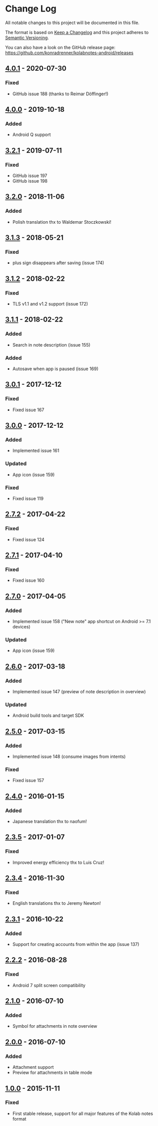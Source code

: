 # Change Log
All notable changes to this project will be documented in this file.

The format is based on [Keep a Changelog](http://keepachangelog.com/) 
and this project adheres to [Semantic Versioning](http://semver.org/).

You can also have a look on the GitHub release page: https://github.com/konradrenner/kolabnotes-android/releases

## [4.0.1] - 2020-07-30
### Fixed
- GitHub issue 188 (thanks to Reimar Döffinger!)

## [4.0.0] - 2019-10-18
### Added
- Android Q support

## [3.2.1] - 2019-07-11
### Fixed
- GitHub issue 197
- GitHub issue 198

## [3.2.0] - 2018-11-06
### Added
- Polish translation thx to Waldemar Stoczkowski!

## [3.1.3] - 2018-05-21
### Fixed
- plus sign disappears after saving (issue 174)

## [3.1.2] - 2018-02-22
### Fixed
- TLS v1.1 and v1.2 support (issue 172)

## [3.1.1] - 2018-02-22
### Added
- Search in note description (issue 155)
### Added
- Autosave when app is paused (issue 169)

## [3.0.1] - 2017-12-12
### Fixed
- Fixed issue 167

## [3.0.0] - 2017-12-12
### Added
- Implemented issue 161
### Updated
- App icon (issue 159)
### Fixed
- Fixed issue 119

## [2.7.2] - 2017-04-22
### Fixed
- Fixed issue 124

## [2.7.1] - 2017-04-10
### Fixed
- Fixed issue 160

## [2.7.0] - 2017-04-05
### Added
- Implemented issue 158 ("New note" app shortcut on Android >= 7.1 devices)
### Updated
- App icon (issue 159)

## [2.6.0] - 2017-03-18
### Added
- Implemented issue 147 (preview of note description in overview)
### Updated
- Android build tools and target SDK

## [2.5.0] - 2017-03-15
### Added
- Implemented issue 148 (consume images from intents)
### Fixed
- Fixed issue 157

## [2.4.0] - 2016-01-15
### Added
- Japanese translation thx to naofum!

## [2.3.5] - 2017-01-07
### Fixed
- Improved energy efficiency thx to Luis Cruz!

## [2.3.4] - 2016-11-30
### Fixed
- English translations thx to Jeremy Newton!

## [2.3.1] - 2016-10-22
### Added
- Support for creating accounts from within the app (issue 137)

## [2.2.2] - 2016-08-28
### Fixed
- Android 7 split screen compatibility

## [2.1.0] - 2016-07-10
### Added
- Symbol for attachments in note overview

## [2.0.0] - 2016-07-10
### Added
- Attachment support
- Preview for attachments in table mode

## [1.0.0] - 2015-11-11
### Fixed
- First stable release, support for all major features of the Kolab notes format

[Unreleased]: https://github.com/konradrenner/kolabnotes-android/compare/4.0.1...HEAD
[4.0.1]: https://github.com/konradrenner/kolabnotes-android/compare/3.2.1...4.0.1
[4.0.0]: https://github.com/konradrenner/kolabnotes-android/compare/3.2.1...4.0.0
[3.2.1]: https://github.com/konradrenner/kolabnotes-android/compare/3.2.0...3.2.1
[3.2.0]: https://github.com/konradrenner/kolabnotes-android/compare/3.1.3...3.2.0
[3.1.3]: https://github.com/konradrenner/kolabnotes-android/compare/3.1.2...3.1.3
[3.1.2]: https://github.com/konradrenner/kolabnotes-android/compare/3.1.1...3.1.2
[3.1.1]: https://github.com/konradrenner/kolabnotes-android/compare/3.0.1...3.1.1
[3.0.1]: https://github.com/konradrenner/kolabnotes-android/compare/3.0.0...3.0.1
[3.0.0]: https://github.com/konradrenner/kolabnotes-android/compare/2.7.2...3.0.0
[2.7.2]: https://github.com/konradrenner/kolabnotes-android/compare/2.7.1...2.7.2
[2.7.1]: https://github.com/konradrenner/kolabnotes-android/compare/2.7.0...2.7.1
[2.7.0]: https://github.com/konradrenner/kolabnotes-android/compare/2.6.0...2.7.0
[2.6.0]: https://github.com/konradrenner/kolabnotes-android/compare/2.5.0...2.6.0
[2.5.0]: https://github.com/konradrenner/kolabnotes-android/compare/2.4.0...2.5.0
[2.4.0]: https://github.com/konradrenner/kolabnotes-android/compare/2.3.5...2.4.0
[2.3.5]: https://github.com/konradrenner/kolabnotes-android/compare/2.3.4...2.3.5
[2.3.4]: https://github.com/konradrenner/kolabnotes-android/compare/2.3.3...2.3.4
[2.3.3]: https://github.com/konradrenner/kolabnotes-android/compare/2.3.2...2.3.3
[2.3.2]: https://github.com/konradrenner/kolabnotes-android/compare/2.3.1...2.3.2
[2.3.1]: https://github.com/konradrenner/kolabnotes-android/compare/2.2.4...2.3.1
[2.2.4]: https://github.com/konradrenner/kolabnotes-android/compare/2.2.3...2.2.4
[2.2.3]: https://github.com/konradrenner/kolabnotes-android/compare/2.2.2...2.2.3
[2.2.2]: https://github.com/konradrenner/kolabnotes-android/compare/2.1.2...2.2.2
[2.1.2]: https://github.com/konradrenner/kolabnotes-android/compare/2.1.0...2.1.2
[2.1.0]: https://github.com/konradrenner/kolabnotes-android/compare/2.0.0...2.1.0
[2.0.0]: https://github.com/konradrenner/kolabnotes-android/compare/1.0.0...2.0.0
[1.0.0]: https://github.com/konradrenner/kolabnotes-android/compare/0.0.1...1.0.0
